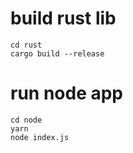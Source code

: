 # build rust lib
```
cd rust
cargo build --release

```
# run node app

```
cd node
yarn
node index.js

```